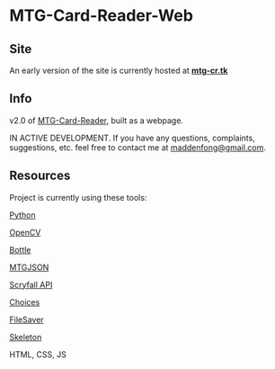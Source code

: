 # MTG-Card-Reader-Web
## Site
An early version of the site is currently hosted at [**mtg-cr.tk**](https://www.mtg-cr.tk)
## Info
v2.0 of [MTG-Card-Reader](https://github.com/TrifectaIII/MTG-Card-Reader), built as a webpage.

IN ACTIVE DEVELOPMENT. If you have any questions, complaints, suggestions, etc. feel free to contact me at maddenfong@gmail.com.

## Resources
Project is currently using these tools:

[Python](https://www.python.org/)

[OpenCV](https://pypi.org/project/opencv-python/)

[Bottle](http://bottlepy.org/)

[MTGJSON](https://mtgjson.com/)

[Scryfall API](https://scryfall.com/docs/api)

[Choices](https://github.com/jshjohnson/Choices)

[FileSaver](https://github.com/eligrey/FileSaver.js)

[Skeleton](http://getskeleton.com/)

HTML, CSS, JS
